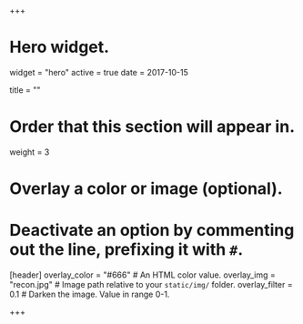 +++
# Hero widget.
widget = "hero"
active = true
date = 2017-10-15

title = ""

# Order that this section will appear in.
weight = 3

# Overlay a color or image (optional).
#   Deactivate an option by commenting out the line, prefixing it with `#`.
[header]
  overlay_color = "#666"  # An HTML color value.
  overlay_img = "recon.jpg"  # Image path relative to your `static/img/` folder.
  overlay_filter = 0.1  # Darken the image. Value in range 0-1.

+++


<br>
<br><br>

